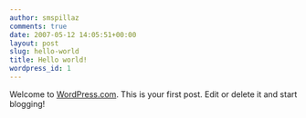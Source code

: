 ```yaml
---
author: smspillaz
comments: true
date: 2007-05-12 14:05:51+00:00
layout: post
slug: hello-world
title: Hello world!
wordpress_id: 1
---
```


Welcome to [WordPress.com](http://wordpress.com/). This is your first post. Edit or delete it and start blogging!
